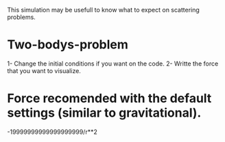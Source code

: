 This simulation may be usefull to know what to expect on scattering problems.

# Two-bodys-problem
1- Change the initial conditions if you want on the code.
2- Writte the force that you want to visualize.

# Force recomended with the default settings (similar to gravitational).
-19999999999999999999/r**2
